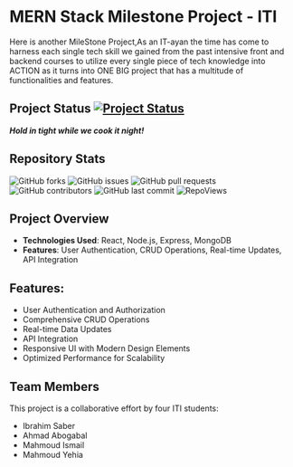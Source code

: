 # MERN Stack Milestone Project - ITI
Here is another MileStone Project,As an IT-ayan the time has come to harness each single tech skill we gained from the past intensive front and backend courses to utilize every single piece of tech knowledge into ACTION as it turns into ONE BIG project that has a multitude of functionalities and features.

## Project Status [![Project Status](https://img.shields.io/badge/status-complete-brightgreen)](https://github.com/yourusername/mernStackMilestoneProject_ITI) 
***Hold in tight while we cook it night!***



## Repository Stats

![GitHub forks](https://img.shields.io/github/forks/ahmedabougabal/mernStackMilestoneProject_ITI?style=social)
![GitHub issues](https://img.shields.io/github/issues/ahmedabougabal/mernStackMilestoneProject_ITI)
![GitHub pull requests](https://img.shields.io/github/issues-pr/ahmedabougabal/mernStackMilestoneProject_ITI)
![GitHub contributors](https://img.shields.io/github/contributors/ahmedabougabal/mernStackMilestoneProject_ITI)
![GitHub last commit](https://img.shields.io/github/last-commit/ahmedabougabal/mernStackMilestoneProject_ITI)
![RepoViews](https://komarev.com/ghpvc/?username=ahmedabougabal&color=blue)

## Project Overview

- **Technologies Used**: React, Node.js, Express, MongoDB
- **Features**: User Authentication, CRUD Operations, Real-time Updates, API Integration

## Features:
- User Authentication and Authorization
- Comprehensive CRUD Operations
- Real-time Data Updates
- API Integration
- Responsive UI with Modern Design Elements
- Optimized Performance for Scalability

## Team Members
This project is a collaborative effort by four ITI students:

- Ibrahim Saber
- Ahmad Abogabal
- Mahmoud Ismail
- Mahmoud Yehia
